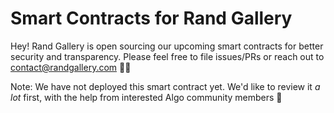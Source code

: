 # Smart Contracts for Rand Gallery

Hey! Rand Gallery is open sourcing our upcoming smart contracts for better security and transparency. Please feel free to file issues/PRs or reach out to contact@randgallery.com 🧑‍💻

Note: We have not deployed this smart contract yet. We'd like to review it _a lot_ first, with the help from interested Algo community members 🙏
